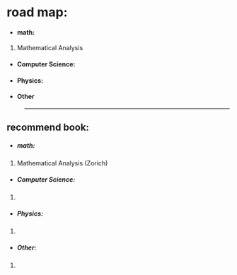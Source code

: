 # road map:
- #### math:
1. Mathematical Analysis
- #### Computer Science:
- #### Physics:
- #### Other



>---
## recommend book:
- ##### math:
1. Mathematical Analysis (Zorich)

- ##### Computer Science:
1. 

- ##### Physics:
1. 

- ##### Other:
1. 